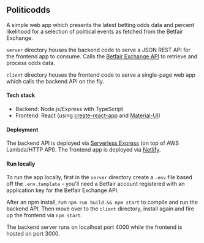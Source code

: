 ## Politicodds

A simple web app which presents the latest betting odds data and percent likelihood for a selection of political events as fetched from the Betfair Exchange.

`server` directory houses the backend code to serve a JSON REST API for the frontend app to consume.
Calls the [Betfair Exchange API](https://developer.betfair.com/) to retrieve and process odds data.

`client` directory houses the frontend code to serve a single-page web app which calls the backend API on the fly.

#### Tech stack
- Backend: Node.js/Express with TypeScript
- Frontend: React (using [create-react-app](https://github.com/facebook/create-react-app) and [Material-UI](https://material-ui.com/))

#### Deployment

The backend API is deployed via [Serverless Express](https://github.com/serverless-components/express) (on top of AWS Lambda/HTTP API). The frontend app is deployed via [Netlify](https://www.netlify.com/).

#### Run locally
To run the app locally, first in the `server` directory create a `.env` file based off the `.env.template` - you'll need a Betfair account registered with an application key for the Betfair Exchange API.

After an npm install, run `npm run build && npm start` to compile and run the backend API. Then move over to the `client` directory, install again and fire up the frontend via `npm start`.

The backend server runs on localhost port 4000 while the frontend is hosted on port 3000.
